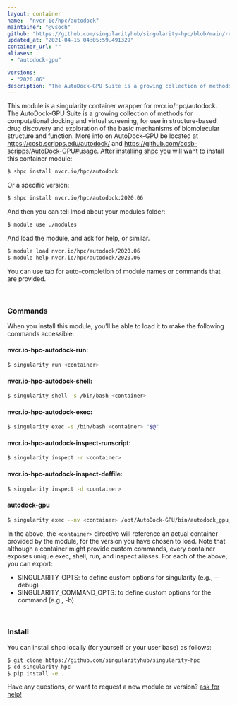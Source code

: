 ```yaml
---
layout: container
name:  "nvcr.io/hpc/autodock"
maintainer: "@vsoch"
github: "https://github.com/singularityhub/singularity-hpc/blob/main/registry/nvcr.io/hpc/autodock/container.yaml"
updated_at: "2021-04-15 04:05:59.491329"
container_url: ""
aliases:
 - "autodock-gpu"

versions:
 - "2020.06"
description: "The AutoDock-GPU Suite is a growing collection of methods for computational docking and virtual screening, for use in structure-based drug discovery and exploration of the basic mechanisms of biomolecular structure and function. More info on AutoDock-GPU be located at https://ccsb.scripps.edu/autodock/ and https://github.com/ccsb-scripps/AutoDock-GPU#usage."
---
```


This module is a singularity container wrapper for nvcr.io/hpc/autodock.
The AutoDock-GPU Suite is a growing collection of methods for computational docking and virtual screening, for use in structure-based drug discovery and exploration of the basic mechanisms of biomolecular structure and function. More info on AutoDock-GPU be located at https://ccsb.scripps.edu/autodock/ and https://github.com/ccsb-scripps/AutoDock-GPU#usage.
After [installing shpc](#install) you will want to install this container module:

```bash
$ shpc install nvcr.io/hpc/autodock
```

Or a specific version:

```bash
$ shpc install nvcr.io/hpc/autodock:2020.06
```

And then you can tell lmod about your modules folder:

```bash
$ module use ./modules
```

And load the module, and ask for help, or similar.

```bash
$ module load nvcr.io/hpc/autodock/2020.06
$ module help nvcr.io/hpc/autodock/2020.06
```

You can use tab for auto-completion of module names or commands that are provided.

<br>

### Commands

When you install this module, you'll be able to load it to make the following commands accessible:

#### nvcr.io-hpc-autodock-run:

```bash
$ singularity run <container>
```

#### nvcr.io-hpc-autodock-shell:

```bash
$ singularity shell -s /bin/bash <container>
```

#### nvcr.io-hpc-autodock-exec:

```bash
$ singularity exec -s /bin/bash <container> "$@"
```

#### nvcr.io-hpc-autodock-inspect-runscript:

```bash
$ singularity inspect -r <container>
```

#### nvcr.io-hpc-autodock-inspect-deffile:

```bash
$ singularity inspect -d <container>
```


#### autodock-gpu
       
```bash
$ singularity exec --nv <container> /opt/AutoDock-GPU/bin/autodock_gpu_128wi
```



In the above, the `<container>` directive will reference an actual container provided
by the module, for the version you have chosen to load. Note that although a container
might provide custom commands, every container exposes unique exec, shell, run, and
inspect aliases. For each of the above, you can export:

 - SINGULARITY_OPTS: to define custom options for singularity (e.g., --debug)
 - SINGULARITY_COMMAND_OPTS: to define custom options for the command (e.g., -b)

<br>
  
### Install

You can install shpc locally (for yourself or your user base) as follows:

```bash
$ git clone https://github.com/singularityhub/singularity-hpc
$ cd singularity-hpc
$ pip install -e .
```

Have any questions, or want to request a new module or version? [ask for help!](https://github.com/singularityhub/singularity-hpc/issues)